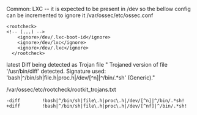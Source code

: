 
Common:
LXC -- it is expected to be present in /dev so the bellow config can be incremented to ignore it
/var/ossec/etc/ossec.conf
```
<rootcheck>
<!-- (...) -->
    <ignore>/dev/.lxc-boot-id</ignore>
    <ignore>/dev/lxc</ignore>
    <ignore>/dev/.lxc</ignore>
  </rootcheck>
```


latest Diff being detected as Trojan file 
" Trojaned version of file '/usr/bin/diff' detected. Signature used: 'bash|^/bin/sh|file\.h|proc\.h|/dev/[^n]|^/bin/.*sh' (Generic)."

/var/ossec/etc/rootcheck/rootkit_trojans.txt
```
-diff        !bash|^/bin/sh|file\.h|proc\.h|/dev/[^n]|^/bin/.*sh!
+diff        !bash|^/bin/sh|file\.h|proc\.h|/dev/[^nf]|^/bin/.*sh!
```






